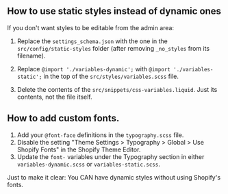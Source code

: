 ## How to use static styles instead of dynamic ones

If you don't want styles to be editable from the admin area:

1. Replace the `settings_schema.json` with the one in the `src/config/static-styles` folder (after removing `_no_styles` from its filename).

2. Replace `@import './variables-dynamic';` with `@import './variables-static';` in the top of the `src/styles/variables.scss` file.

3. Delete the contents of the `src/snippets/css-variables.liquid`. Just its contents, not the file itself.

## How to add custom fonts.

1. Add your `@font-face` definitions in the `typography.scss` file.
2. Disable the setting "Theme Settings > Typography > Global > Use Shopify Fonts" in the Shopify Theme Editor.
3. Update the `font-` variables under the Typography section in either `variables-dynamic.scss` or `variables-static.scss`.

Just to make it clear: You CAN have dynamic styles without using Shopify's fonts.